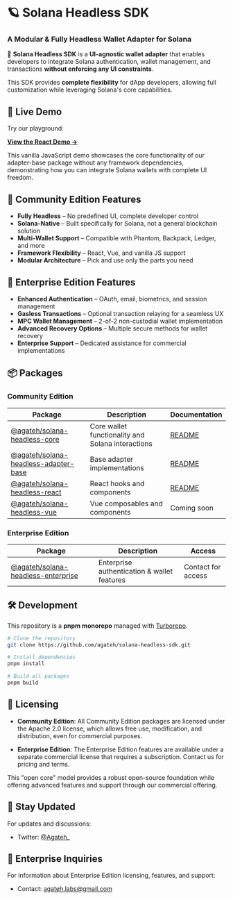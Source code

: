 # 🪐 Solana Headless SDK

### **A Modular & Fully Headless Wallet Adapter for Solana**

🚀 **Solana Headless SDK** is a **UI-agnostic wallet adapter** that enables developers to integrate Solana authentication, wallet management, and transactions **without enforcing any UI constraints**.

This SDK provides **complete flexibility** for dApp developers, allowing full customization while leveraging Solana's core capabilities.

## 🧪 **Live Demo**

Try our playground:

[**View the React Demo →**](https://agateh.github.io/solana-headless-sdk/)

This vanilla JavaScript demo showcases the core functionality of our adapter-base package without any framework dependencies, demonstrating how you can integrate Solana wallets with complete UI freedom.

## 🌟 **Community Edition Features**

- **Fully Headless** – No predefined UI, complete developer control
- **Solana-Native** – Built specifically for Solana, not a general blockchain solution
- **Multi-Wallet Support** – Compatible with Phantom, Backpack, Ledger, and more
- **Framework Flexibility** – React, Vue, and vanilla JS support
- **Modular Architecture** – Pick and use only the parts you need

## 🔐 **Enterprise Edition Features**

- **Enhanced Authentication** – OAuth, email, biometrics, and session management
- **Gasless Transactions** – Optional transaction relaying for a seamless UX
- **MPC Wallet Management** – 2-of-2 non-custodial wallet implementation
- **Advanced Recovery Options** – Multiple secure methods for wallet recovery
- **Enterprise Support** – Dedicated assistance for commercial implementations

## 📦 **Packages**

### Community Edition
| Package | Description | Documentation |
|---------|-------------|---------------|
| [@agateh/solana-headless-core](./packages/core/README.md) | Core wallet functionality and Solana interactions | [README](./packages/core/README.md) |
| [@agateh/solana-headless-adapter-base](./packages/adapter-base/README.md) | Base adapter implementations | [README](./packages/adapter-base/README.md) |
| [@agateh/solana-headless-react](./packages/react-core/README.md) | React hooks and components | [README](./packages/react-core/README.md) |
| [@agateh/solana-headless-vue](./packages/vue-core/README.md) | Vue composables and components | Coming soon |

### Enterprise Edition
| Package | Description | Access |
|---------|-------------|--------|
| [@agateh/solana-headless-enterprise](./packages/enterprise/README.md) | Enterprise authentication & wallet features | Contact for access |

## 🛠️ **Development**

This repository is a **pnpm monorepo** managed with [Turborepo](https://turbo.build/).

```bash
# Clone the repository
git clone https://github.com/agateh/solana-headless-sdk.git

# Install dependencies
pnpm install

# Build all packages
pnpm build
```

## 📜 **Licensing**

- **Community Edition**: All Community Edition packages are licensed under the Apache 2.0 license, which allows free use, modification, and distribution, even for commercial purposes.

- **Enterprise Edition**: The Enterprise Edition features are available under a separate commercial license that requires a subscription. Contact us for pricing and terms.

This "open core" model provides a robust open-source foundation while offering advanced features and support through our commercial offering.

## 📮 **Stay Updated**

For updates and discussions:
- Twitter: [@Agateh_](https://x.com/Agateh_)

## 💼 **Enterprise Inquiries**

For information about Enterprise Edition licensing, features, and support:
- Contact: [agateh.labs@gmail.com](mailto:agateh.labs@gmail.com)
